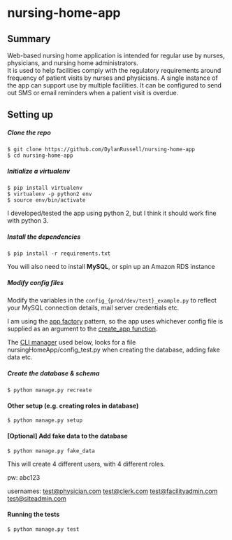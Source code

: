 # nursing-home-app

## Summary

Web-based nursing home application is intended for regular use by nurses, physicians, and nursing home administrators.  
It is used to help facilities comply with the regulatory requirements around frequency of patient visits by nurses and physicians.
A single instance of the app can support use by multiple facilities.
It can be configured to send out SMS or email reminders when a patient visit is overdue.


## Setting up

##### Clone the repo

```
$ git clone https://github.com/DylanRussell/nursing-home-app
$ cd nursing-home-app
```

##### Initialize a virtualenv

```
$ pip install virtualenv
$ virtualenv -p python2 env
$ source env/bin/activate
```
I developed/tested the app using python 2, but I think it should work fine with python 3.

##### Install the dependencies

```
$ pip install -r requirements.txt
```

You will also need to install **MySQL**, or spin up an Amazon RDS instance

##### Modify config files

Modify the variables in the ```config_{prod/dev/test}_example.py``` to reflect your MySQL connection details, mail server credentials etc.

I am using the [app factory](http://flask.pocoo.org/docs/1.0/patterns/appfactories/) pattern, so the app uses whichever config file is supplied as an argument to the [create_app function](nursingHomeApp/__init__.py). 

The [CLI manager](manager.py) used below, looks for a file nursingHomeApp/config_test.py when creating the database, adding fake data etc.


##### Create the database & schema

```
$ python manage.py recreate
```

#### Other setup (e.g. creating roles in database)

```
$ python manage.py setup
```

#### [Optional] Add fake data to the database

```
$ python manage.py fake_data
```

This will create 4 different users, with 4 different roles.

pw: abc123

usernames:
test@physician.com
test@clerk.com
test@facilityadmin.com
test@siteadmin.com

#### Running the tests

```
$ python manage.py test
```
